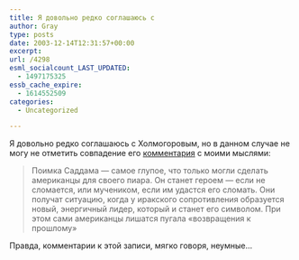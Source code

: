 ```yaml
---
title: Я довольно редко соглашаюсь с
author: Gray
type: posts
date: 2003-12-14T12:31:57+00:00
excerpt:
url: /4298
esml_socialcount_LAST_UPDATED:
  - 1497175325
essb_cache_expire:
  - 1614552509
categories:
  - Uncategorized

---
```








Я довольно редко соглашаюсь с Холмогоровым, но в данном случае не могу не отметить совпадение его <a href="http://www.livejournal.com/users/holmogor/613434.html" target="_blank">комментария</a> с моими мыслями:

> Поимка Саддама &#8212; самое глупое, что только могли сделать американцы для своего пиара. Он станет героем &#8212; если не сломается, или мучеником, если им удастся его сломать. Они получат ситуацию, когда у иракского сопротивления образуется новый, энергичный лидер, который и станет его символом. При этом сами американцы лишатся пугала &#171;возвращения к прошлому&#187;

Правда, комментарии к этой записи, мягко говоря, неумные&#8230;